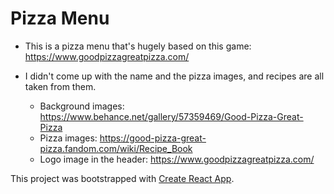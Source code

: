# Pizza Menu

- This is a pizza menu that's hugely based on this game: https://www.goodpizzagreatpizza.com/

- I didn't come up with the name and the pizza images, and recipes are all taken from them.
  - Background images: https://www.behance.net/gallery/57359469/Good-Pizza-Great-Pizza
  - Pizza images: https://good-pizza-great-pizza.fandom.com/wiki/Recipe_Book
  - Logo image in the header: https://www.goodpizzagreatpizza.com/

This project was bootstrapped with [Create React App](https://github.com/facebook/create-react-app).
